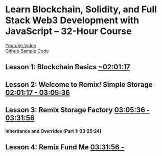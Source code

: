 # Learn Blockchain, Solidity, and Full Stack Web3 Development with JavaScript – 32-Hour Course
[Youtube Video](https://www.youtube.com/watch?v=gyMwXuJrbJQ&t=81s)   
[Github Sample Code](https://github.com/smartcontractkit/full-blockchain-solidity-course-js)   

## Lesson 1: Blockchain Basics [~02:01:17](https://github.com/Tochukz/Ethereum/blob/master/Blockchain-Solidity-Full-Stack-Web3/lesson-1/readme.md)

## Lesson 2: Welcome to Remix! Simple Storage [02:01:17 - 03:05:36](https://github.com/Tochukz/Ethereum/blob/master/Blockchain-Solidity-Full-Stack-Web3/lesson-2/readme.md)  

## Lesson 3: Remix Storage Factory [03:05:36 - 03:31:56](https://github.com/Tochukz/Ethereum/blob/master/Blockchain-Solidity-Full-Stack-Web3/lesson-3/readme.md)

#### Inheritance and Overrides (Part 1: 03:25:24)  

## Lesson 4: Remix Fund Me [03:31:56 - ](https://github.com/Tochukz/Ethereum/blob/master/Blockchain-Solidity-Full-Stack-Web3/lesson-4/readme.md)

